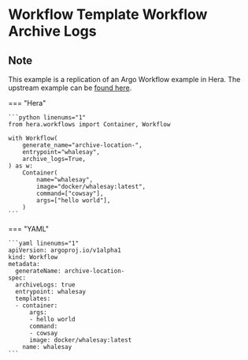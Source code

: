 # Workflow Template  Workflow Archive Logs

## Note

This example is a replication of an Argo Workflow example in Hera.
The upstream example can be [found here](https://github.com/argoproj/argo-workflows/blob/main/examples/workflow-template/workflow-archive-logs.yaml).




=== "Hera"

    ```python linenums="1"
    from hera.workflows import Container, Workflow

    with Workflow(
        generate_name="archive-location-",
        entrypoint="whalesay",
        archive_logs=True,
    ) as w:
        Container(
            name="whalesay",
            image="docker/whalesay:latest",
            command=["cowsay"],
            args=["hello world"],
        )
    ```

=== "YAML"

    ```yaml linenums="1"
    apiVersion: argoproj.io/v1alpha1
    kind: Workflow
    metadata:
      generateName: archive-location-
    spec:
      archiveLogs: true
      entrypoint: whalesay
      templates:
      - container:
          args:
          - hello world
          command:
          - cowsay
          image: docker/whalesay:latest
        name: whalesay
    ```

